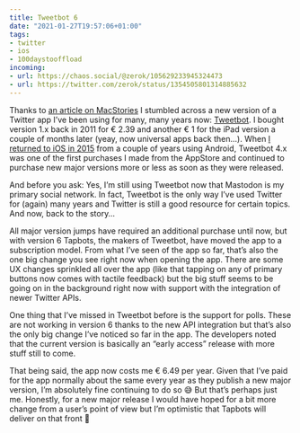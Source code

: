 ```yaml
---
title: Tweetbot 6
date: "2021-01-27T19:57:06+01:00"
tags:
- twitter
- ios
- 100daystooffload
incoming:
- url: https://chaos.social/@zerok/105629233945324473
- url: https://twitter.com/zerok/status/1354505801314885632
---
```


Thanks to [an article on MacStories](https://www.macstories.net/news/tweetbot-6-moves-to-subscription-pricing/) I stumbled across a new version of a Twitter app I’ve been using for many, many years now: [Tweetbot](https://www.tapbots.com/tweetbot/). I bought version 1.x back in 2011 for € 2.39 and another € 1 for the iPad version a couple of months later (yeay, now universal apps back then…). When [I returned to iOS in 2015](https://zerokspot.com/weblog/2015/10/11/and-back-to-ios/) from a couple of years using Android, Tweetbot 4.x was one of the first purchases I made from the AppStore and continued to purchase new major versions more or less as soon as they were released.

And before you ask: Yes, I’m still using Tweetbot now that Mastodon is my primary social network. In fact, Tweetbot is the only way I’ve used Twitter for (again) many years and Twitter is still a good resource for certain topics. And now, back to the story…

All major version jumps have required an additional purchase until now, but with version 6 Tapbots, the makers of Tweetbot, have moved the app to a subscription model. From what I’ve seen of the app so far, that’s also the one big change you see right now when opening the app. There are some UX changes sprinkled all over the app (like that tapping on any of primary buttons now comes with tactile feedback) but the big stuff seems to be going on in the background right now with support with the integration of newer Twitter APIs.

One thing that I’ve missed in Tweetbot before is the support for polls. These are not working in version 6 thanks to the new API integration but that’s also the only big change I’ve noticed so far in the app. The developers noted that the current version is basically an “early access” release with more stuff still to come.

That being said, the app now costs me € 6.49 per year. Given that I’ve paid for the app normally about the same every year as they publish a new major version, I’m absolutely fine continuing to do so 😅 But that’s perhaps just me. Honestly, for a new major release I would have hoped for a bit more change from a user’s point of view but I’m optimistic that Tapbots will deliver on that front 🙂

